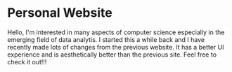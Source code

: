 # Personal Website


Hello, 
I'm interested in many aspects of computer science especially in the emerging field of 
data analytis. I started this a while back and I have recently made lots of changes from the
previous website. It has a better UI experience and is aesthetically better than the previous
site. Feel free to check it out!!!
